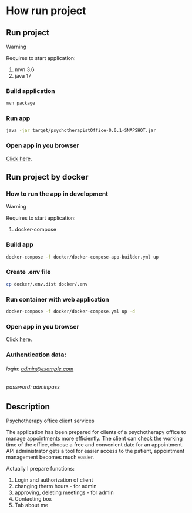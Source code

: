 # How run project

## Run project

> [!WARNING]
> Requires to start application:
> 1. mvn 3.6
> 2. java 17

### Build application
```sh
mvn package
```

### Run app
```sh
java -jar target/psychotherapistOffice-0.0.1-SNAPSHOT.jar
```

### Open app in you browser
[Click here](http://localhost:8080/).

## Run project by docker

### How to run the app in development

> [!WARNING]
> Requires to start application:
> 1. docker-compose

### Build app

```sh
docker-compose -f docker/docker-compose-app-builder.yml up
```

### Create .env file
```sh
cp docker/.env.dist docker/.env
```

### Run container with web application

```sh
docker-compose -f docker/docker-compose.yml up -d
```

### Open app in you browser
[Click here](http://localhost:8080/).

### Authentication data:
###### login: admin@example.com
###### password: adminpass

## Description
Psychotherapy office client services

The application has been prepared for clients of a psychotherapy office 
to manage appointments more efficiently. 
The client can check the working time of the office, 
choose a free and convenient date for an appointment.
API administrator gets a tool for easier access to the patient, 
appointment management becomes much easier.

Actually I prepare functions:
1. Login and authorization of client
2. changing therm hours - for admin
3. approving, deleting meetings - for admin
4. Contacting box
5. Tab about me